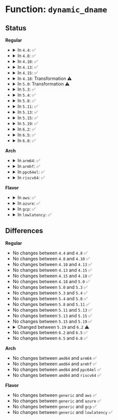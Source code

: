 # Function: <code>dynamic_dname</code>

## Status
<b>Regular</b>
<ul>
<li>
<details>
<summary>In <code>4.4</code>: ✅</summary>

```c
char *dynamic_dname(struct dentry *dentry, char *buffer, int buflen, const char *fmt, void (anon));
```

**Collision:** Unique Global

**Inline:** No

**Transformation:** False

**Instances:**

```
In fs/dcache.c (ffffffff81226260)
Location: fs/dcache.c:3105
Inline: False
Direct callers:
  - fs/pipe.c:pipefs_dname
  - fs/nsfs.c:ns_dname
  - fs/anon_inodes.c:anon_inodefs_dname
  - net/socket.c:sockfs_dname
```
**Symbols:**

```
ffffffff81226260-ffffffff81226312: dynamic_dname (STB_GLOBAL)
```
</details>
</li>
<li>
<details>
<summary>In <code>4.8</code>: ✅</summary>

```c
char *dynamic_dname(struct dentry *dentry, char *buffer, int buflen, const char *fmt, void (anon));
```

**Collision:** Unique Global

**Inline:** No

**Transformation:** False

**Instances:**

```
In fs/dcache.c (ffffffff8124e900)
Location: fs/dcache.c:3272
Inline: False
Direct callers:
  - fs/pipe.c:pipefs_dname
  - fs/nsfs.c:ns_dname
  - fs/anon_inodes.c:anon_inodefs_dname
  - net/socket.c:sockfs_dname
```
**Symbols:**

```
ffffffff8124e900-ffffffff8124e9b3: dynamic_dname (STB_GLOBAL)
```
</details>
</li>
<li>
<details>
<summary>In <code>4.10</code>: ✅</summary>

```c
char *dynamic_dname(struct dentry *dentry, char *buffer, int buflen, const char *fmt, void (anon));
```

**Collision:** Unique Global

**Inline:** No

**Transformation:** False

**Instances:**

```
In fs/dcache.c (ffffffff81261910)
Location: fs/dcache.c:3282
Inline: False
Direct callers:
  - fs/pipe.c:pipefs_dname
  - fs/nsfs.c:ns_dname
  - fs/anon_inodes.c:anon_inodefs_dname
  - net/socket.c:sockfs_dname
```
**Symbols:**

```
ffffffff81261910-ffffffff812619c3: dynamic_dname (STB_GLOBAL)
```
</details>
</li>
<li>
<details>
<summary>In <code>4.13</code>: ✅</summary>

```c
char *dynamic_dname(struct dentry *dentry, char *buffer, int buflen, const char *fmt, void (anon));
```

**Collision:** Unique Global

**Inline:** No

**Transformation:** False

**Instances:**

```
In fs/dcache.c (ffffffff8126f190)
Location: fs/dcache.c:3312
Inline: False
Direct callers:
  - fs/pipe.c:pipefs_dname
  - fs/nsfs.c:ns_dname
  - fs/anon_inodes.c:anon_inodefs_dname
  - net/socket.c:sockfs_dname
```
**Symbols:**

```
ffffffff8126f190-ffffffff8126f25d: dynamic_dname (STB_GLOBAL)
```
</details>
</li>
<li>
<details>
<summary>In <code>4.15</code>: ✅</summary>

```c
char *dynamic_dname(struct dentry *dentry, char *buffer, int buflen, const char *fmt, void (anon));
```

**Collision:** Unique Global

**Inline:** No

**Transformation:** False

**Instances:**

```
In fs/dcache.c (ffffffff81291ab0)
Location: fs/dcache.c:3324
Inline: False
Direct callers:
  - fs/pipe.c:pipefs_dname
  - fs/nsfs.c:ns_dname
  - fs/anon_inodes.c:anon_inodefs_dname
  - net/socket.c:sockfs_dname
```
**Symbols:**

```
ffffffff81291ab0-ffffffff81291b7d: dynamic_dname (STB_GLOBAL)
```
</details>
</li>
<li>
<details>
<summary>In <code>4.18</code>: Transformation ⚠️</summary>

```c
char *dynamic_dname(struct dentry *dentry, char *buffer, int buflen, const char *fmt, void (anon));
```

**Collision:** Unique Global

**Inline:** No

**Transformation:** True

**Instances:**

```
In fs/d_path.c (0)
Location: fs/d_path.c:291
Inline: False
Direct callers:
  - fs/pipe.c:pipefs_dname
  - fs/nsfs.c:ns_dname
  - fs/anon_inodes.c:anon_inodefs_dname
  - net/socket.c:sockfs_dname
```
**Symbols:**

```
ffffffff812d4314-ffffffff812d4320: dynamic_dname.cold.6 (STB_LOCAL)
ffffffff812d41a0-ffffffff812d425d: dynamic_dname (STB_GLOBAL)
```
</details>
</li>
<li>
<details>
<summary>In <code>5.0</code>: Transformation ⚠️</summary>

```c
char *dynamic_dname(struct dentry *dentry, char *buffer, int buflen, const char *fmt, void (anon));
```

**Collision:** Unique Global

**Inline:** No

**Transformation:** True

**Instances:**

```
In fs/d_path.c (0)
Location: fs/d_path.c:291
Inline: False
Direct callers:
  - fs/pipe.c:pipefs_dname
  - fs/nsfs.c:ns_dname
  - fs/anon_inodes.c:anon_inodefs_dname
  - net/socket.c:sockfs_dname
```
**Symbols:**

```
ffffffff812e96e4-ffffffff812e96f0: dynamic_dname.cold.6 (STB_LOCAL)
ffffffff812e9570-ffffffff812e962d: dynamic_dname (STB_GLOBAL)
```
</details>
</li>
<li>
<details>
<summary>In <code>5.3</code>: ✅</summary>

```c
char *dynamic_dname(struct dentry *dentry, char *buffer, int buflen, const char *fmt, void (anon));
```

**Collision:** Unique Global

**Inline:** No

**Transformation:** False

**Instances:**

```
In fs/d_path.c (ffffffff81307e00)
Location: fs/d_path.c:291
Inline: False
Direct callers:
  - fs/pipe.c:pipefs_dname
  - fs/nsfs.c:ns_dname
  - fs/anon_inodes.c:anon_inodefs_dname
  - drivers/dma-buf/dma-buf.c:dmabuffs_dname
  - net/socket.c:sockfs_dname
```
**Symbols:**

```
ffffffff81307e00-ffffffff81307f33: dynamic_dname (STB_GLOBAL)
```
</details>
</li>
<li>
<details>
<summary>In <code>5.4</code>: ✅</summary>

```c
char *dynamic_dname(struct dentry *dentry, char *buffer, int buflen, const char *fmt, void (anon));
```

**Collision:** Unique Global

**Inline:** No

**Transformation:** False

**Instances:**

```
In fs/d_path.c (ffffffff8131aea0)
Location: fs/d_path.c:293
Inline: False
Direct callers:
  - fs/pipe.c:pipefs_dname
  - fs/nsfs.c:ns_dname
  - fs/anon_inodes.c:anon_inodefs_dname
  - drivers/dma-buf/dma-buf.c:dmabuffs_dname
  - net/socket.c:sockfs_dname
```
**Symbols:**

```
ffffffff8131aea0-ffffffff8131afd3: dynamic_dname (STB_GLOBAL)
```
</details>
</li>
<li>
<details>
<summary>In <code>5.8</code>: ✅</summary>

```c
char *dynamic_dname(struct dentry *dentry, char *buffer, int buflen, const char *fmt, void (anon));
```

**Collision:** Unique Global

**Inline:** No

**Transformation:** False

**Instances:**

```
In fs/d_path.c (ffffffff81354ba0)
Location: fs/d_path.c:293
Inline: False
Direct callers:
  - fs/pipe.c:pipefs_dname
  - fs/nsfs.c:ns_dname
  - fs/anon_inodes.c:anon_inodefs_dname
  - drivers/dma-buf/dma-buf.c:dmabuffs_dname
  - net/socket.c:sockfs_dname
```
**Symbols:**

```
ffffffff81354ba0-ffffffff81354cd3: dynamic_dname (STB_GLOBAL)
```
</details>
</li>
<li>
<details>
<summary>In <code>5.11</code>: ✅</summary>

```c
char *dynamic_dname(struct dentry *dentry, char *buffer, int buflen, const char *fmt, void (anon));
```

**Collision:** Unique Global

**Inline:** No

**Transformation:** False

**Instances:**

```
In fs/d_path.c (ffffffff813614c0)
Location: fs/d_path.c:297
Inline: False
Direct callers:
  - fs/pipe.c:pipefs_dname
  - fs/nsfs.c:ns_dname
  - fs/anon_inodes.c:anon_inodefs_dname
  - drivers/dma-buf/dma-buf.c:dmabuffs_dname
  - net/socket.c:sockfs_dname
```
**Symbols:**

```
ffffffff813614c0-ffffffff813615f3: dynamic_dname (STB_GLOBAL)
```
</details>
</li>
<li>
<details>
<summary>In <code>5.13</code>: ✅</summary>

```c
char *dynamic_dname(struct dentry *dentry, char *buffer, int buflen, const char *fmt, void (anon));
```

**Collision:** Unique Global

**Inline:** No

**Transformation:** False

**Instances:**

```
In fs/d_path.c (ffffffff81367fa0)
Location: fs/d_path.c:297
Inline: False
Direct callers:
  - fs/pipe.c:pipefs_dname
  - fs/nsfs.c:ns_dname
  - fs/anon_inodes.c:anon_inodefs_dname
  - drivers/dma-buf/dma-buf.c:dmabuffs_dname
  - net/socket.c:sockfs_dname
```
**Symbols:**

```
ffffffff81367fa0-ffffffff813680d8: dynamic_dname (STB_GLOBAL)
```
</details>
</li>
<li>
<details>
<summary>In <code>5.15</code>: ✅</summary>

```c
char *dynamic_dname(struct dentry *dentry, char *buffer, int buflen, const char *fmt, void (anon));
```

**Collision:** Unique Global

**Inline:** No

**Transformation:** False

**Instances:**

```
In fs/d_path.c (ffffffff813b6bf0)
Location: fs/d_path.c:302
Inline: False
Direct callers:
  - fs/pipe.c:pipefs_dname
  - fs/nsfs.c:ns_dname
  - fs/anon_inodes.c:anon_inodefs_dname
  - drivers/dma-buf/dma-buf.c:dmabuffs_dname
  - net/socket.c:sockfs_dname
```
**Symbols:**

```
ffffffff813b6bf0-ffffffff813b6d28: dynamic_dname (STB_GLOBAL)
```
</details>
</li>
<li>
<details>
<summary>In <code>5.19</code>: ✅</summary>

```c
char *dynamic_dname(struct dentry *dentry, char *buffer, int buflen, const char *fmt, void (anon));
```

**Collision:** Unique Global

**Inline:** No

**Transformation:** False

**Instances:**

```
In fs/d_path.c (ffffffff8143c220)
Location: fs/d_path.c:300
Inline: False
Direct callers:
  - fs/pipe.c:pipefs_dname
  - fs/nsfs.c:ns_dname
  - fs/anon_inodes.c:anon_inodefs_dname
  - drivers/dma-buf/dma-buf.c:dmabuffs_dname
  - net/socket.c:sockfs_dname
```
**Symbols:**

```
ffffffff8143c220-ffffffff8143c37a: dynamic_dname (STB_GLOBAL)
```
</details>
</li>
<li>
<details>
<summary>In <code>6.2</code>: ✅</summary>

```c
char *dynamic_dname(char *buffer, int buflen, const char *fmt, void (anon));
```

**Collision:** Unique Global

**Inline:** No

**Transformation:** False

**Instances:**

```
In fs/d_path.c (ffffffff814ca8c0)
Location: fs/d_path.c:300
Inline: False
Direct callers:
  - fs/pipe.c:pipefs_dname
  - fs/nsfs.c:ns_dname
  - fs/anon_inodes.c:anon_inodefs_dname
  - drivers/dma-buf/dma-buf.c:dmabuffs_dname
  - net/socket.c:sockfs_dname
```
**Symbols:**

```
ffffffff814ca8c0-ffffffff814caa1c: dynamic_dname (STB_GLOBAL)
```
</details>
</li>
<li>
<details>
<summary>In <code>6.5</code>: ✅</summary>

```c
char *dynamic_dname(char *buffer, int buflen, const char *fmt, void (anon));
```

**Collision:** Unique Global

**Inline:** No

**Transformation:** False

**Instances:**

```
In fs/d_path.c (ffffffff81500b00)
Location: fs/d_path.c:301
Inline: False
Direct callers:
  - fs/pipe.c:pipefs_dname
  - fs/nsfs.c:ns_dname
  - fs/anon_inodes.c:anon_inodefs_dname
  - drivers/dma-buf/dma-buf.c:dmabuffs_dname
  - net/socket.c:sockfs_dname
```
**Symbols:**

```
ffffffff81500b00-ffffffff81500c5c: dynamic_dname (STB_GLOBAL)
```
</details>
</li>
<li>
<details>
<summary>In <code>6.8</code>: ✅</summary>

```c
char *dynamic_dname(char *buffer, int buflen, const char *fmt, void (anon));
```

**Collision:** Unique Global

**Inline:** No

**Transformation:** False

**Instances:**

```
In fs/d_path.c (ffffffff81535720)
Location: fs/d_path.c:301
Inline: False
Direct callers:
  - fs/pipe.c:pipefs_dname
  - fs/nsfs.c:ns_dname
  - fs/anon_inodes.c:anon_inodefs_dname
  - drivers/dma-buf/dma-buf.c:dmabuffs_dname
  - net/socket.c:sockfs_dname
```
**Symbols:**

```
ffffffff81535720-ffffffff8153587c: dynamic_dname (STB_GLOBAL)
```
</details>
</li>
</ul>
<b>Arch</b>
<ul>
<li>
<details>
<summary>In <code>arm64</code>: ✅</summary>

```c
char *dynamic_dname(struct dentry *dentry, char *buffer, int buflen, const char *fmt, void (anon));
```

**Collision:** Unique Global

**Inline:** No

**Transformation:** False

**Instances:**

```
In fs/d_path.c (ffff8000103d2200)
Location: fs/d_path.c:293
Inline: False
Direct callers:
  - fs/pipe.c:pipefs_dname
  - fs/nsfs.c:ns_dname
  - fs/anon_inodes.c:anon_inodefs_dname
  - drivers/dma-buf/dma-buf.c:dmabuffs_dname
  - net/socket.c:sockfs_dname
```
**Symbols:**

```
ffff8000103d2200-ffff8000103d22cc: dynamic_dname (STB_GLOBAL)
```
</details>
</li>
<li>
<details>
<summary>In <code>armhf</code>: ✅</summary>

```c
char *dynamic_dname(struct dentry *dentry, char *buffer, int buflen, const char *fmt, void (anon));
```

**Collision:** Unique Global

**Inline:** No

**Transformation:** False

**Instances:**

```
In fs/d_path.c (c05acc04)
Location: fs/d_path.c:293
Inline: False
Direct callers:
  - fs/pipe.c:pipefs_dname
  - fs/nsfs.c:ns_dname
  - fs/anon_inodes.c:anon_inodefs_dname
  - drivers/dma-buf/dma-buf.c:dmabuffs_dname
  - net/socket.c:sockfs_dname
```
**Symbols:**

```
c05acc04-c05accac: dynamic_dname (STB_GLOBAL)
```
</details>
</li>
<li>
<details>
<summary>In <code>ppc64el</code>: ✅</summary>

```c
char *dynamic_dname(struct dentry *dentry, char *buffer, int buflen, const char *fmt, void (anon));
```

**Collision:** Unique Global

**Inline:** No

**Transformation:** False

**Instances:**

```
In fs/d_path.c (c0000000004d4cf0)
Location: fs/d_path.c:293
Inline: False
Direct callers:
  - fs/pipe.c:pipefs_dname
  - fs/nsfs.c:ns_dname
  - fs/anon_inodes.c:anon_inodefs_dname
  - drivers/dma-buf/dma-buf.c:dmabuffs_dname
  - net/socket.c:sockfs_dname
```
**Symbols:**

```
c0000000004d4cf0-c0000000004d4dc4: dynamic_dname (STB_GLOBAL)
```
</details>
</li>
<li>
<details>
<summary>In <code>riscv64</code>: ✅</summary>

```c
char *dynamic_dname(struct dentry *dentry, char *buffer, int buflen, const char *fmt, void (anon));
```

**Collision:** Unique Global

**Inline:** No

**Transformation:** False

**Instances:**

```
In fs/d_path.c (ffffffe00028d486)
Location: fs/d_path.c:293
Inline: False
Direct callers:
  - fs/pipe.c:pipefs_dname
  - fs/nsfs.c:ns_dname
  - fs/anon_inodes.c:anon_inodefs_dname
  - drivers/dma-buf/dma-buf.c:dmabuffs_dname
  - net/socket.c:sockfs_dname
```
**Symbols:**

```
ffffffe00028d486-ffffffe00028d50a: dynamic_dname (STB_GLOBAL)
```
</details>
</li>
</ul>
<b>Flavor</b>
<ul>
<li>
<details>
<summary>In <code>aws</code>: ✅</summary>

```c
char *dynamic_dname(struct dentry *dentry, char *buffer, int buflen, const char *fmt, void (anon));
```

**Collision:** Unique Global

**Inline:** No

**Transformation:** False

**Instances:**

```
In fs/d_path.c (ffffffff81313480)
Location: fs/d_path.c:293
Inline: False
Direct callers:
  - fs/pipe.c:pipefs_dname
  - fs/nsfs.c:ns_dname
  - fs/anon_inodes.c:anon_inodefs_dname
  - drivers/dma-buf/dma-buf.c:dmabuffs_dname
  - net/socket.c:sockfs_dname
```
**Symbols:**

```
ffffffff81313480-ffffffff813135b3: dynamic_dname (STB_GLOBAL)
```
</details>
</li>
<li>
<details>
<summary>In <code>azure</code>: ✅</summary>

```c
char *dynamic_dname(struct dentry *dentry, char *buffer, int buflen, const char *fmt, void (anon));
```

**Collision:** Unique Global

**Inline:** No

**Transformation:** False

**Instances:**

```
In fs/d_path.c (ffffffff81304090)
Location: fs/d_path.c:293
Inline: False
Direct callers:
  - fs/pipe.c:pipefs_dname
  - fs/nsfs.c:ns_dname
  - fs/anon_inodes.c:anon_inodefs_dname
  - drivers/dma-buf/dma-buf.c:dmabuffs_dname
  - net/socket.c:sockfs_dname
```
**Symbols:**

```
ffffffff81304090-ffffffff813041c3: dynamic_dname (STB_GLOBAL)
```
</details>
</li>
<li>
<details>
<summary>In <code>gcp</code>: ✅</summary>

```c
char *dynamic_dname(struct dentry *dentry, char *buffer, int buflen, const char *fmt, void (anon));
```

**Collision:** Unique Global

**Inline:** No

**Transformation:** False

**Instances:**

```
In fs/d_path.c (ffffffff81311270)
Location: fs/d_path.c:293
Inline: False
Direct callers:
  - fs/pipe.c:pipefs_dname
  - fs/nsfs.c:ns_dname
  - fs/anon_inodes.c:anon_inodefs_dname
  - drivers/dma-buf/dma-buf.c:dmabuffs_dname
  - net/socket.c:sockfs_dname
```
**Symbols:**

```
ffffffff81311270-ffffffff813113a3: dynamic_dname (STB_GLOBAL)
```
</details>
</li>
<li>
<details>
<summary>In <code>lowlatency</code>: ✅</summary>

```c
char *dynamic_dname(struct dentry *dentry, char *buffer, int buflen, const char *fmt, void (anon));
```

**Collision:** Unique Global

**Inline:** No

**Transformation:** False

**Instances:**

```
In fs/d_path.c (ffffffff81322ac0)
Location: fs/d_path.c:293
Inline: False
Direct callers:
  - fs/pipe.c:pipefs_dname
  - fs/nsfs.c:ns_dname
  - fs/anon_inodes.c:anon_inodefs_dname
  - drivers/dma-buf/dma-buf.c:dmabuffs_dname
  - net/socket.c:sockfs_dname
```
**Symbols:**

```
ffffffff81322ac0-ffffffff81322bf3: dynamic_dname (STB_GLOBAL)
```
</details>
</li>
</ul>

## Differences
<b>Regular</b>
<ul>
<li>
No changes between <code>4.4</code> and <code>4.8</code> ✅
</li>
<li>
No changes between <code>4.8</code> and <code>4.10</code> ✅
</li>
<li>
No changes between <code>4.10</code> and <code>4.13</code> ✅
</li>
<li>
No changes between <code>4.13</code> and <code>4.15</code> ✅
</li>
<li>
No changes between <code>4.15</code> and <code>4.18</code> ✅
</li>
<li>
No changes between <code>4.18</code> and <code>5.0</code> ✅
</li>
<li>
No changes between <code>5.0</code> and <code>5.3</code> ✅
</li>
<li>
No changes between <code>5.3</code> and <code>5.4</code> ✅
</li>
<li>
No changes between <code>5.4</code> and <code>5.8</code> ✅
</li>
<li>
No changes between <code>5.8</code> and <code>5.11</code> ✅
</li>
<li>
No changes between <code>5.11</code> and <code>5.13</code> ✅
</li>
<li>
No changes between <code>5.13</code> and <code>5.15</code> ✅
</li>
<li>
No changes between <code>5.15</code> and <code>5.19</code> ✅
</li>
<li>
<details>
<summary>Changed between <code>5.19</code> and <code>6.2</code> ⚠️</summary>
<ul>
<li>
<b>Param removed. </b>
<code>struct dentry *dentry</code>
</li>
<li>
<b>Param reordered. </b>
<code>dentry, buffer, buflen, fmt, (anon)</code> ➡️ <code>buffer, buflen, fmt, (anon)</code>
</li>
</ul>
</details>
</li>
<li>
No changes between <code>6.2</code> and <code>6.5</code> ✅
</li>
<li>
No changes between <code>6.5</code> and <code>6.8</code> ✅
</li>
</ul>
<b>Arch</b>
<ul>
<li>
No changes between <code>amd64</code> and <code>arm64</code> ✅
</li>
<li>
No changes between <code>amd64</code> and <code>armhf</code> ✅
</li>
<li>
No changes between <code>amd64</code> and <code>ppc64el</code> ✅
</li>
<li>
No changes between <code>amd64</code> and <code>riscv64</code> ✅
</li>
</ul>
<b>Flavor</b>
<ul>
<li>
No changes between <code>generic</code> and <code>aws</code> ✅
</li>
<li>
No changes between <code>generic</code> and <code>azure</code> ✅
</li>
<li>
No changes between <code>generic</code> and <code>gcp</code> ✅
</li>
<li>
No changes between <code>generic</code> and <code>lowlatency</code> ✅
</li>
</ul>
